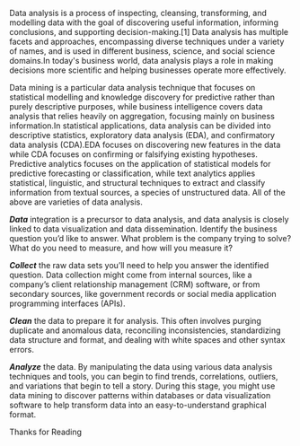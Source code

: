 Data analysis is a process of inspecting, cleansing, transforming, and modelling data with the goal of discovering useful information, informing conclusions, and supporting decision-making.[1] Data analysis has multiple facets and approaches, encompassing diverse techniques under a variety of names, and is used in different business, science, and social science domains.In today's business world, data analysis plays a role in making decisions more scientific and helping businesses operate more effectively.

Data mining is a particular data analysis technique that focuses on statistical modelling and knowledge discovery for predictive rather than purely descriptive purposes, while business intelligence covers data analysis that relies heavily on aggregation, focusing mainly on business information.In statistical applications, data analysis can be divided into descriptive statistics, exploratory data analysis (EDA), and confirmatory data analysis (CDA).EDA focuses on discovering new features in the data while CDA focuses on confirming or falsifying existing hypotheses. Predictive analytics focuses on the application of statistical models for predictive forecasting or classification, while text analytics applies statistical, linguistic, and structural techniques to extract and classify information from textual sources, a species of unstructured data. All of the above are varieties of data analysis.

_**Data**_ integration is a precursor to data analysis, and data analysis is closely linked to data visualization and data dissemination.
Identify the business question you’d like to answer. What problem is the company trying to solve? What do you need to measure, and how will you measure it? 

_**Collect**_ the raw data sets you’ll need to help you answer the identified question. Data collection might come from internal sources, like a company’s client relationship management (CRM) software, or from secondary sources, like government records or social media application programming interfaces (APIs). 

_**Clean**_ the data to prepare it for analysis. This often involves purging duplicate and anomalous data, reconciling inconsistencies, standardizing data structure and format, and dealing with white spaces and other syntax errors.

_**Analyze**_ the data. By manipulating the data using various data analysis techniques and tools, you can begin to find trends, correlations, outliers, and variations that begin to tell a story. During this stage, you might use data mining to discover patterns within databases or data visualization software to help transform data into an easy-to-understand graphical format.

Thanks for Reading

